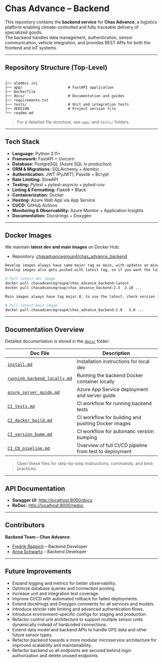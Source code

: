 
# Chas Advance – Backend

This repository contains the **backend service** for **Chas Advance**, a logistics platform enabling climate-controlled and fully traceable delivery of specialized goods.  
The backend handles data management, authentication, sensor communication, vehicle integration, and provides REST APIs for both the frontend and IoT systems.

---
## Repository Structure (Top-Level)

```

├── alembic.ini
├── app/                     # FastAPI application
├── Dockerfile
├── docs/                    # Documentation and guides
├── requirements.txt
├── tests/                   # Unit and integration tests
├── VERSION                  # Project version file
└── readme.md

````

> For a detailed file structure, see `app/` and `tests/` folders.

---

## Tech Stack

- **Language:** Python 3.11+
- **Framework:** FastAPI + Uvicorn
- **Database:** PostgreSQL (Azure SQL in production)
- **ORM & Migrations:** SQLAlchemy + Alembic
- **Authentication:** JWT (PyJWT), Passlib + Bcrypt
- **Rate Limiting:** SlowAPI
- **Testing:** Pytest + pytest-asyncio + pytest-cov
- **Linting & Formatting:** Flake8 + Black
- **Containerization:** Docker
- **Hosting:** Azure Web App via App Service
- **CI/CD:** GitHub Actions
- **Monitoring & Observability:** Azure Monitor + Application Insights
- **Documentation:** Docstrings + Doxygen

---

## Docker Images

We maintain **latest dev and main images** on Docker Hub:

- Repository: [chasadvancegroup4/chas_advance_backend](https://hub.docker.com/repository/docker/chasadvancegroup4/chas_advance_backend/general)

```bash
Develop images always have same major tag as main, with updates on minor. To get precised version, check version file in github to download correct image.  
Develop images also gets pushed with latest tag, so if you want the latest image published go with latest tag. 

# Pull latest dev image
docker pull chasadvancegroup4/chas_advance_backend:latest  
docker pull chasadvancegroup/chas_advance_backend:2.5  2.10 ...   

Main images always have tag major.0, to use the latest, check version file in github and use major number.0.  

# Pull latest main image  
docker pull chasadvancegroup4/chas_advance_backend:2.0   3.0 ...  
````

---

## Documentation Overview

Detailed documentation is stored in the [`docs/`](docs/) folder:

| Doc File | Description |
| -------- | ----------- |
| [`install.md`](docs/install.md) | Installation instructions for local dev |
| [`running_backend_locally.md`](docs/running_backend_locally.md) | Running the backend Docker container locally |
| [`azure_server_guide.md`](docs/azure_server_guide.md) | Azure App Service deployment and server guide |
| [`CI_tests.md`](docs/CI_tests.md) | CI workflow for running backend tests |
| [`CI_docker_build.md`](docs/CI_docker_build.md) | CI workflow for building and pushing Docker images |
| [`CI_version_bump.md`](docs/CI_version_bump.md) | CI workflow for automatic version bumping |
| [`CI_CD_pipeline.md`](docs/CI_CD_pipeline.md) | Overview of full CI/CD pipeline from test to deployment |

> Open these files for step-by-step instructions, commands, and best practices.


---

## API Documentation

* **Swagger UI:** [http://localhost:8000/docs](http://localhost:8000/docs)
* **ReDoc:** [http://localhost:8000/redoc](http://localhost:8000/redoc)

---

## Contributors

**Backend Team – Chas Advance**

* [Fredrik Rappich](https://github.com/Rappich) – Backend Developer
* [Anna Schwartz](https://github.com/AnnaSchwartzChas) – Backend Developer

---

## Future Improvements

* Expand logging and metrics for better observability.
* Optimize database queries and connection pooling.
* Increase unit and integration test coverage.
* Improve CI/CD with automated rollback for failed deployments.
* Extend docstrings and Doxygen comments for all services and models.
* Introduce stricter rate limiting and advanced authentication flows.
* Introduce environment-specific configs for staging and production.
* Refactor control unit architecture to support multiple sensor units dynamically instead of hardcoded connections.
* Extend data model and backend APIs to handle GPS data and other future sensor types.
* Refactor backend towards a more modular microservice architecture for improved scalability and maintainability.
* Refactor backend so all endpoints are secured behind login authorization and delete unused endpoints
